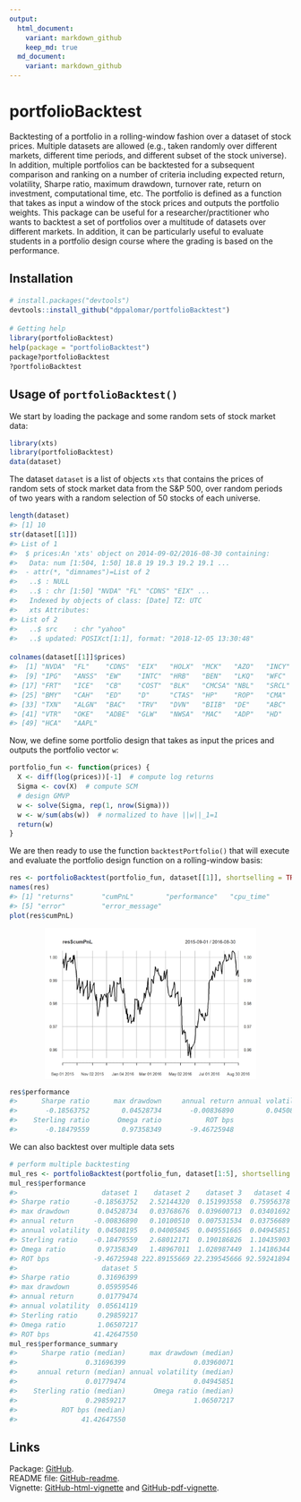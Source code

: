 ```yaml
---
output:
  html_document:
    variant: markdown_github
    keep_md: true
  md_document:
    variant: markdown_github
---
```


<!-- README.md is generated from README.Rmd. Please edit that file -->



# portfolioBacktest
Backtesting of a portfolio in a rolling-window fashion over a dataset of stock prices. Multiple datasets are allowed (e.g., taken randomly over different markets, different time periods, and different subset of the stock universe). In addition, multiple portfolios can be backtested for a subsequent comparison and ranking on a number of criteria including expected return, volatility, Sharpe ratio, maximum drawdown, turnover rate, return on investment, computational time, etc. The portfolio is defined as a function that takes as input a window of the stock prices and outputs the portfolio weights. This package can be useful for a researcher/practitioner who wants to backtest a set of portfolios over a multitude of datasets over different markets. In addition, it can be particularly useful to evaluate students in a portfolio design course where the grading is based on the performance.


## Installation

```r
# install.packages("devtools")
devtools::install_github("dppalomar/portfolioBacktest")

# Getting help
library(portfolioBacktest)
help(package = "portfolioBacktest")
package?portfolioBacktest
?portfolioBacktest
```


## Usage of `portfolioBacktest()`
We start by loading the package and some random sets of stock market data:

```r
library(xts)
library(portfolioBacktest)
data(dataset) 
```
The dataset `dataset` is a list of objects `xts` that contains the prices of random sets of stock market data from the S&P 500, over random periods of two years with a random selection of 50 stocks of each universe.
 

```r
length(dataset)
#> [1] 10
str(dataset[[1]])
#> List of 1
#>  $ prices:An 'xts' object on 2014-09-02/2016-08-30 containing:
#>   Data: num [1:504, 1:50] 18.8 19 19.3 19.2 19.1 ...
#>  - attr(*, "dimnames")=List of 2
#>   ..$ : NULL
#>   ..$ : chr [1:50] "NVDA" "FL" "CDNS" "EIX" ...
#>   Indexed by objects of class: [Date] TZ: UTC
#>   xts Attributes:  
#> List of 2
#>   ..$ src    : chr "yahoo"
#>   ..$ updated: POSIXct[1:1], format: "2018-12-05 13:30:48"

colnames(dataset[[1]]$prices)
#>  [1] "NVDA"  "FL"    "CDNS"  "EIX"   "HOLX"  "MCK"   "AZO"   "INCY" 
#>  [9] "IPG"   "ANSS"  "EW"    "INTC"  "HRB"   "BEN"   "LKQ"   "WFC"  
#> [17] "FRT"   "ICE"   "CB"    "COST"  "BLK"   "CMCSA" "NBL"   "SRCL" 
#> [25] "BMY"   "CAH"   "ED"    "D"     "CTAS"  "HP"    "ROP"   "CMA"  
#> [33] "TXN"   "ALGN"  "BAC"   "TRV"   "DVN"   "BIIB"  "DE"    "ABC"  
#> [41] "VTR"   "OKE"   "ADBE"  "GLW"   "NWSA"  "MAC"   "ADP"   "HD"   
#> [49] "HCA"   "AAPL"
```

Now, we define some portfolio design that takes as input the prices and outputs the portfolio vector `w`:

```r
portfolio_fun <- function(prices) {
  X <- diff(log(prices))[-1]  # compute log returns
  Sigma <- cov(X)  # compute SCM
  # design GMVP
  w <- solve(Sigma, rep(1, nrow(Sigma)))
  w <- w/sum(abs(w))  # normalized to have ||w||_1=1
  return(w)
}
```

We are then ready to use the function `backtestPortfolio()` that will execute and evaluate the portfolio design function on a rolling-window basis:

```r
res <- portfolioBacktest(portfolio_fun, dataset[[1]], shortselling = TRUE)
names(res)
#> [1] "returns"       "cumPnL"        "performance"   "cpu_time"     
#> [5] "error"         "error_message"
plot(res$cumPnL)
```

<img src="man/figures/README-unnamed-chunk-6-1.png" width="75%" style="display: block; margin: auto;" />

```r
res$performance
#>      Sharpe ratio      max drawdown     annual return annual volatility 
#>       -0.18563752        0.04528734       -0.00836890        0.04508195 
#>    Sterling ratio       Omega ratio           ROT bps 
#>       -0.18479559        0.97358349       -9.46725948
```

We can also backtest over multiple data sets 

```r
# perform multiple backtesting
mul_res <- portfolioBacktest(portfolio_fun, dataset[1:5], shortselling = TRUE)
mul_res$performance
#>                     dataset 1    dataset 2    dataset 3   dataset 4
#> Sharpe ratio      -0.18563752   2.52144320  0.151993558  0.75956378
#> max drawdown       0.04528734   0.03768676  0.039600713  0.03401692
#> annual return     -0.00836890   0.10100510  0.007531534  0.03756689
#> annual volatility  0.04508195   0.04005845  0.049551665  0.04945851
#> Sterling ratio    -0.18479559   2.68012171  0.190186826  1.10435903
#> Omega ratio        0.97358349   1.48967011  1.028987449  1.14186344
#> ROT bps           -9.46725948 222.89155669 22.239545666 92.59241894
#>                     dataset 5
#> Sharpe ratio       0.31696399
#> max drawdown       0.05959546
#> annual return      0.01779474
#> annual volatility  0.05614119
#> Sterling ratio     0.29859217
#> Omega ratio        1.06507217
#> ROT bps           41.42647550
mul_res$performance_summary
#>      Sharpe ratio (median)      max drawdown (median) 
#>                 0.31696399                 0.03960071 
#>     annual return (median) annual volatility (median) 
#>                 0.01779474                 0.04945851 
#>    Sterling ratio (median)       Omega ratio (median) 
#>                 0.29859217                 1.06507217 
#>           ROT bps (median) 
#>                41.42647550
```


## Links
Package: [GitHub](https://github.com/dppalomar/portfolioBacktest).  
README file: [GitHub-readme](https://rawgit.com/dppalomar/portfolioBacktest/master/README.html).  
Vignette: [GitHub-html-vignette](https://rawgit.com/dppalomar/portfolioBacktest/master/vignettes/PortfolioBacktest-vignette.html) and [GitHub-pdf-vignette](https://rawgit.com/dppalomar/portfolioBacktest/master/vignettes/PortfolioBacktest-vignette.pdf).

